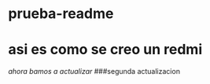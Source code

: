 # prueba-readme
# asi es como se creo un redmi
_ahora bamos a actualizar_
###segunda actualizacion


